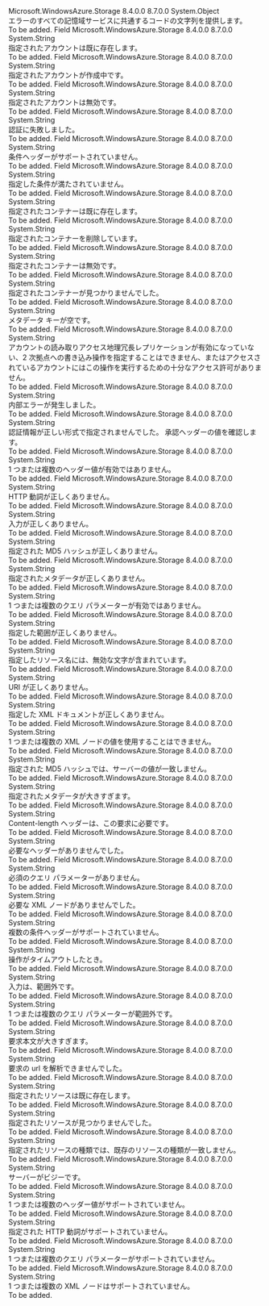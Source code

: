 <Type Name="StorageErrorCodeStrings" FullName="Microsoft.WindowsAzure.Storage.Shared.Protocol.StorageErrorCodeStrings">
  <TypeSignature Language="C#" Value="public static class StorageErrorCodeStrings" />
  <TypeSignature Language="ILAsm" Value=".class public auto ansi abstract sealed beforefieldinit StorageErrorCodeStrings extends System.Object" />
  <TypeSignature Language="DocId" Value="T:Microsoft.WindowsAzure.Storage.Shared.Protocol.StorageErrorCodeStrings" />
  <TypeSignature Language="VB.NET" Value="Public Class StorageErrorCodeStrings" />
  <TypeSignature Language="F#" Value="type StorageErrorCodeStrings = class" />
  <AssemblyInfo>
    <AssemblyName>Microsoft.WindowsAzure.Storage</AssemblyName>
    <AssemblyVersion>8.4.0.0</AssemblyVersion>
    <AssemblyVersion>8.7.0.0</AssemblyVersion>
  </AssemblyInfo>
  <Base>
    <BaseTypeName>System.Object</BaseTypeName>
  </Base>
  <Interfaces />
  <Docs>
    <summary>
            エラーのすべての記憶域サービスに共通するコードの文字列を提供します。
            </summary>
    <remarks>To be added.</remarks>
  </Docs>
  <Members>
    <Member MemberName="AccountAlreadyExists">
      <MemberSignature Language="C#" Value="public static readonly string AccountAlreadyExists;" />
      <MemberSignature Language="ILAsm" Value=".field public static initonly string AccountAlreadyExists" />
      <MemberSignature Language="DocId" Value="F:Microsoft.WindowsAzure.Storage.Shared.Protocol.StorageErrorCodeStrings.AccountAlreadyExists" />
      <MemberSignature Language="VB.NET" Value="Public Shared ReadOnly AccountAlreadyExists As String " />
      <MemberSignature Language="F#" Value=" staticval mutable AccountAlreadyExists : string" Usage="Microsoft.WindowsAzure.Storage.Shared.Protocol.StorageErrorCodeStrings.AccountAlreadyExists" />
      <MemberType>Field</MemberType>
      <AssemblyInfo>
        <AssemblyName>Microsoft.WindowsAzure.Storage</AssemblyName>
        <AssemblyVersion>8.4.0.0</AssemblyVersion>
        <AssemblyVersion>8.7.0.0</AssemblyVersion>
      </AssemblyInfo>
      <ReturnValue>
        <ReturnType>System.String</ReturnType>
      </ReturnValue>
      <Docs>
        <summary>
            指定されたアカウントは既に存在します。
            </summary>
        <remarks>To be added.</remarks>
      </Docs>
    </Member>
    <Member MemberName="AccountBeingCreated">
      <MemberSignature Language="C#" Value="public static readonly string AccountBeingCreated;" />
      <MemberSignature Language="ILAsm" Value=".field public static initonly string AccountBeingCreated" />
      <MemberSignature Language="DocId" Value="F:Microsoft.WindowsAzure.Storage.Shared.Protocol.StorageErrorCodeStrings.AccountBeingCreated" />
      <MemberSignature Language="VB.NET" Value="Public Shared ReadOnly AccountBeingCreated As String " />
      <MemberSignature Language="F#" Value=" staticval mutable AccountBeingCreated : string" Usage="Microsoft.WindowsAzure.Storage.Shared.Protocol.StorageErrorCodeStrings.AccountBeingCreated" />
      <MemberType>Field</MemberType>
      <AssemblyInfo>
        <AssemblyName>Microsoft.WindowsAzure.Storage</AssemblyName>
        <AssemblyVersion>8.4.0.0</AssemblyVersion>
        <AssemblyVersion>8.7.0.0</AssemblyVersion>
      </AssemblyInfo>
      <ReturnValue>
        <ReturnType>System.String</ReturnType>
      </ReturnValue>
      <Docs>
        <summary>
            指定されたアカウントが作成中です。
            </summary>
        <remarks>To be added.</remarks>
      </Docs>
    </Member>
    <Member MemberName="AccountIsDisabled">
      <MemberSignature Language="C#" Value="public static readonly string AccountIsDisabled;" />
      <MemberSignature Language="ILAsm" Value=".field public static initonly string AccountIsDisabled" />
      <MemberSignature Language="DocId" Value="F:Microsoft.WindowsAzure.Storage.Shared.Protocol.StorageErrorCodeStrings.AccountIsDisabled" />
      <MemberSignature Language="VB.NET" Value="Public Shared ReadOnly AccountIsDisabled As String " />
      <MemberSignature Language="F#" Value=" staticval mutable AccountIsDisabled : string" Usage="Microsoft.WindowsAzure.Storage.Shared.Protocol.StorageErrorCodeStrings.AccountIsDisabled" />
      <MemberType>Field</MemberType>
      <AssemblyInfo>
        <AssemblyName>Microsoft.WindowsAzure.Storage</AssemblyName>
        <AssemblyVersion>8.4.0.0</AssemblyVersion>
        <AssemblyVersion>8.7.0.0</AssemblyVersion>
      </AssemblyInfo>
      <ReturnValue>
        <ReturnType>System.String</ReturnType>
      </ReturnValue>
      <Docs>
        <summary>
            指定されたアカウントは無効です。
            </summary>
        <remarks>To be added.</remarks>
      </Docs>
    </Member>
    <Member MemberName="AuthenticationFailed">
      <MemberSignature Language="C#" Value="public static readonly string AuthenticationFailed;" />
      <MemberSignature Language="ILAsm" Value=".field public static initonly string AuthenticationFailed" />
      <MemberSignature Language="DocId" Value="F:Microsoft.WindowsAzure.Storage.Shared.Protocol.StorageErrorCodeStrings.AuthenticationFailed" />
      <MemberSignature Language="VB.NET" Value="Public Shared ReadOnly AuthenticationFailed As String " />
      <MemberSignature Language="F#" Value=" staticval mutable AuthenticationFailed : string" Usage="Microsoft.WindowsAzure.Storage.Shared.Protocol.StorageErrorCodeStrings.AuthenticationFailed" />
      <MemberType>Field</MemberType>
      <AssemblyInfo>
        <AssemblyName>Microsoft.WindowsAzure.Storage</AssemblyName>
        <AssemblyVersion>8.4.0.0</AssemblyVersion>
        <AssemblyVersion>8.7.0.0</AssemblyVersion>
      </AssemblyInfo>
      <ReturnValue>
        <ReturnType>System.String</ReturnType>
      </ReturnValue>
      <Docs>
        <summary>
            認証に失敗しました。
            </summary>
        <remarks>To be added.</remarks>
      </Docs>
    </Member>
    <Member MemberName="ConditionHeadersNotSupported">
      <MemberSignature Language="C#" Value="public static readonly string ConditionHeadersNotSupported;" />
      <MemberSignature Language="ILAsm" Value=".field public static initonly string ConditionHeadersNotSupported" />
      <MemberSignature Language="DocId" Value="F:Microsoft.WindowsAzure.Storage.Shared.Protocol.StorageErrorCodeStrings.ConditionHeadersNotSupported" />
      <MemberSignature Language="VB.NET" Value="Public Shared ReadOnly ConditionHeadersNotSupported As String " />
      <MemberSignature Language="F#" Value=" staticval mutable ConditionHeadersNotSupported : string" Usage="Microsoft.WindowsAzure.Storage.Shared.Protocol.StorageErrorCodeStrings.ConditionHeadersNotSupported" />
      <MemberType>Field</MemberType>
      <AssemblyInfo>
        <AssemblyName>Microsoft.WindowsAzure.Storage</AssemblyName>
        <AssemblyVersion>8.4.0.0</AssemblyVersion>
        <AssemblyVersion>8.7.0.0</AssemblyVersion>
      </AssemblyInfo>
      <ReturnValue>
        <ReturnType>System.String</ReturnType>
      </ReturnValue>
      <Docs>
        <summary>
            条件ヘッダーがサポートされていません。
            </summary>
        <remarks>To be added.</remarks>
      </Docs>
    </Member>
    <Member MemberName="ConditionNotMet">
      <MemberSignature Language="C#" Value="public static readonly string ConditionNotMet;" />
      <MemberSignature Language="ILAsm" Value=".field public static initonly string ConditionNotMet" />
      <MemberSignature Language="DocId" Value="F:Microsoft.WindowsAzure.Storage.Shared.Protocol.StorageErrorCodeStrings.ConditionNotMet" />
      <MemberSignature Language="VB.NET" Value="Public Shared ReadOnly ConditionNotMet As String " />
      <MemberSignature Language="F#" Value=" staticval mutable ConditionNotMet : string" Usage="Microsoft.WindowsAzure.Storage.Shared.Protocol.StorageErrorCodeStrings.ConditionNotMet" />
      <MemberType>Field</MemberType>
      <AssemblyInfo>
        <AssemblyName>Microsoft.WindowsAzure.Storage</AssemblyName>
        <AssemblyVersion>8.4.0.0</AssemblyVersion>
        <AssemblyVersion>8.7.0.0</AssemblyVersion>
      </AssemblyInfo>
      <ReturnValue>
        <ReturnType>System.String</ReturnType>
      </ReturnValue>
      <Docs>
        <summary>
            指定した条件が満たされていません。
            </summary>
        <remarks>To be added.</remarks>
      </Docs>
    </Member>
    <Member MemberName="ContainerAlreadyExists">
      <MemberSignature Language="C#" Value="public static readonly string ContainerAlreadyExists;" />
      <MemberSignature Language="ILAsm" Value=".field public static initonly string ContainerAlreadyExists" />
      <MemberSignature Language="DocId" Value="F:Microsoft.WindowsAzure.Storage.Shared.Protocol.StorageErrorCodeStrings.ContainerAlreadyExists" />
      <MemberSignature Language="VB.NET" Value="Public Shared ReadOnly ContainerAlreadyExists As String " />
      <MemberSignature Language="F#" Value=" staticval mutable ContainerAlreadyExists : string" Usage="Microsoft.WindowsAzure.Storage.Shared.Protocol.StorageErrorCodeStrings.ContainerAlreadyExists" />
      <MemberType>Field</MemberType>
      <AssemblyInfo>
        <AssemblyName>Microsoft.WindowsAzure.Storage</AssemblyName>
        <AssemblyVersion>8.4.0.0</AssemblyVersion>
        <AssemblyVersion>8.7.0.0</AssemblyVersion>
      </AssemblyInfo>
      <ReturnValue>
        <ReturnType>System.String</ReturnType>
      </ReturnValue>
      <Docs>
        <summary>
            指定されたコンテナーは既に存在します。
            </summary>
        <remarks>To be added.</remarks>
      </Docs>
    </Member>
    <Member MemberName="ContainerBeingDeleted">
      <MemberSignature Language="C#" Value="public static readonly string ContainerBeingDeleted;" />
      <MemberSignature Language="ILAsm" Value=".field public static initonly string ContainerBeingDeleted" />
      <MemberSignature Language="DocId" Value="F:Microsoft.WindowsAzure.Storage.Shared.Protocol.StorageErrorCodeStrings.ContainerBeingDeleted" />
      <MemberSignature Language="VB.NET" Value="Public Shared ReadOnly ContainerBeingDeleted As String " />
      <MemberSignature Language="F#" Value=" staticval mutable ContainerBeingDeleted : string" Usage="Microsoft.WindowsAzure.Storage.Shared.Protocol.StorageErrorCodeStrings.ContainerBeingDeleted" />
      <MemberType>Field</MemberType>
      <AssemblyInfo>
        <AssemblyName>Microsoft.WindowsAzure.Storage</AssemblyName>
        <AssemblyVersion>8.4.0.0</AssemblyVersion>
        <AssemblyVersion>8.7.0.0</AssemblyVersion>
      </AssemblyInfo>
      <ReturnValue>
        <ReturnType>System.String</ReturnType>
      </ReturnValue>
      <Docs>
        <summary>
            指定されたコンテナーを削除しています。
            </summary>
        <remarks>To be added.</remarks>
      </Docs>
    </Member>
    <Member MemberName="ContainerDisabled">
      <MemberSignature Language="C#" Value="public static readonly string ContainerDisabled;" />
      <MemberSignature Language="ILAsm" Value=".field public static initonly string ContainerDisabled" />
      <MemberSignature Language="DocId" Value="F:Microsoft.WindowsAzure.Storage.Shared.Protocol.StorageErrorCodeStrings.ContainerDisabled" />
      <MemberSignature Language="VB.NET" Value="Public Shared ReadOnly ContainerDisabled As String " />
      <MemberSignature Language="F#" Value=" staticval mutable ContainerDisabled : string" Usage="Microsoft.WindowsAzure.Storage.Shared.Protocol.StorageErrorCodeStrings.ContainerDisabled" />
      <MemberType>Field</MemberType>
      <AssemblyInfo>
        <AssemblyName>Microsoft.WindowsAzure.Storage</AssemblyName>
        <AssemblyVersion>8.4.0.0</AssemblyVersion>
        <AssemblyVersion>8.7.0.0</AssemblyVersion>
      </AssemblyInfo>
      <ReturnValue>
        <ReturnType>System.String</ReturnType>
      </ReturnValue>
      <Docs>
        <summary>
            指定されたコンテナーは無効です。
            </summary>
        <remarks>To be added.</remarks>
      </Docs>
    </Member>
    <Member MemberName="ContainerNotFound">
      <MemberSignature Language="C#" Value="public static readonly string ContainerNotFound;" />
      <MemberSignature Language="ILAsm" Value=".field public static initonly string ContainerNotFound" />
      <MemberSignature Language="DocId" Value="F:Microsoft.WindowsAzure.Storage.Shared.Protocol.StorageErrorCodeStrings.ContainerNotFound" />
      <MemberSignature Language="VB.NET" Value="Public Shared ReadOnly ContainerNotFound As String " />
      <MemberSignature Language="F#" Value=" staticval mutable ContainerNotFound : string" Usage="Microsoft.WindowsAzure.Storage.Shared.Protocol.StorageErrorCodeStrings.ContainerNotFound" />
      <MemberType>Field</MemberType>
      <AssemblyInfo>
        <AssemblyName>Microsoft.WindowsAzure.Storage</AssemblyName>
        <AssemblyVersion>8.4.0.0</AssemblyVersion>
        <AssemblyVersion>8.7.0.0</AssemblyVersion>
      </AssemblyInfo>
      <ReturnValue>
        <ReturnType>System.String</ReturnType>
      </ReturnValue>
      <Docs>
        <summary>
            指定されたコンテナーが見つかりませんでした。
            </summary>
        <remarks>To be added.</remarks>
      </Docs>
    </Member>
    <Member MemberName="EmptyMetadataKey">
      <MemberSignature Language="C#" Value="public static readonly string EmptyMetadataKey;" />
      <MemberSignature Language="ILAsm" Value=".field public static initonly string EmptyMetadataKey" />
      <MemberSignature Language="DocId" Value="F:Microsoft.WindowsAzure.Storage.Shared.Protocol.StorageErrorCodeStrings.EmptyMetadataKey" />
      <MemberSignature Language="VB.NET" Value="Public Shared ReadOnly EmptyMetadataKey As String " />
      <MemberSignature Language="F#" Value=" staticval mutable EmptyMetadataKey : string" Usage="Microsoft.WindowsAzure.Storage.Shared.Protocol.StorageErrorCodeStrings.EmptyMetadataKey" />
      <MemberType>Field</MemberType>
      <AssemblyInfo>
        <AssemblyName>Microsoft.WindowsAzure.Storage</AssemblyName>
        <AssemblyVersion>8.4.0.0</AssemblyVersion>
        <AssemblyVersion>8.7.0.0</AssemblyVersion>
      </AssemblyInfo>
      <ReturnValue>
        <ReturnType>System.String</ReturnType>
      </ReturnValue>
      <Docs>
        <summary>
            メタデータ キーが空です。
            </summary>
        <remarks>To be added.</remarks>
      </Docs>
    </Member>
    <Member MemberName="InsufficientAccountPermissions">
      <MemberSignature Language="C#" Value="public static readonly string InsufficientAccountPermissions;" />
      <MemberSignature Language="ILAsm" Value=".field public static initonly string InsufficientAccountPermissions" />
      <MemberSignature Language="DocId" Value="F:Microsoft.WindowsAzure.Storage.Shared.Protocol.StorageErrorCodeStrings.InsufficientAccountPermissions" />
      <MemberSignature Language="VB.NET" Value="Public Shared ReadOnly InsufficientAccountPermissions As String " />
      <MemberSignature Language="F#" Value=" staticval mutable InsufficientAccountPermissions : string" Usage="Microsoft.WindowsAzure.Storage.Shared.Protocol.StorageErrorCodeStrings.InsufficientAccountPermissions" />
      <MemberType>Field</MemberType>
      <AssemblyInfo>
        <AssemblyName>Microsoft.WindowsAzure.Storage</AssemblyName>
        <AssemblyVersion>8.4.0.0</AssemblyVersion>
        <AssemblyVersion>8.7.0.0</AssemblyVersion>
      </AssemblyInfo>
      <ReturnValue>
        <ReturnType>System.String</ReturnType>
      </ReturnValue>
      <Docs>
        <summary>
            アカウントの読み取りアクセス地理冗長レプリケーションが有効になっていない、2 次拠点への書き込み操作を指定することはできません、またはアクセスされているアカウントにはこの操作を実行するための十分なアクセス許可がありません。
            </summary>
        <remarks>To be added.</remarks>
      </Docs>
    </Member>
    <Member MemberName="InternalError">
      <MemberSignature Language="C#" Value="public static readonly string InternalError;" />
      <MemberSignature Language="ILAsm" Value=".field public static initonly string InternalError" />
      <MemberSignature Language="DocId" Value="F:Microsoft.WindowsAzure.Storage.Shared.Protocol.StorageErrorCodeStrings.InternalError" />
      <MemberSignature Language="VB.NET" Value="Public Shared ReadOnly InternalError As String " />
      <MemberSignature Language="F#" Value=" staticval mutable InternalError : string" Usage="Microsoft.WindowsAzure.Storage.Shared.Protocol.StorageErrorCodeStrings.InternalError" />
      <MemberType>Field</MemberType>
      <AssemblyInfo>
        <AssemblyName>Microsoft.WindowsAzure.Storage</AssemblyName>
        <AssemblyVersion>8.4.0.0</AssemblyVersion>
        <AssemblyVersion>8.7.0.0</AssemblyVersion>
      </AssemblyInfo>
      <ReturnValue>
        <ReturnType>System.String</ReturnType>
      </ReturnValue>
      <Docs>
        <summary>
            内部エラーが発生しました。
            </summary>
        <remarks>To be added.</remarks>
      </Docs>
    </Member>
    <Member MemberName="InvalidAuthenticationInfo">
      <MemberSignature Language="C#" Value="public static readonly string InvalidAuthenticationInfo;" />
      <MemberSignature Language="ILAsm" Value=".field public static initonly string InvalidAuthenticationInfo" />
      <MemberSignature Language="DocId" Value="F:Microsoft.WindowsAzure.Storage.Shared.Protocol.StorageErrorCodeStrings.InvalidAuthenticationInfo" />
      <MemberSignature Language="VB.NET" Value="Public Shared ReadOnly InvalidAuthenticationInfo As String " />
      <MemberSignature Language="F#" Value=" staticval mutable InvalidAuthenticationInfo : string" Usage="Microsoft.WindowsAzure.Storage.Shared.Protocol.StorageErrorCodeStrings.InvalidAuthenticationInfo" />
      <MemberType>Field</MemberType>
      <AssemblyInfo>
        <AssemblyName>Microsoft.WindowsAzure.Storage</AssemblyName>
        <AssemblyVersion>8.4.0.0</AssemblyVersion>
        <AssemblyVersion>8.7.0.0</AssemblyVersion>
      </AssemblyInfo>
      <ReturnValue>
        <ReturnType>System.String</ReturnType>
      </ReturnValue>
      <Docs>
        <summary>
            認証情報が正しい形式で指定されませんでした。 承認ヘッダーの値を確認します。
            </summary>
        <remarks>To be added.</remarks>
      </Docs>
    </Member>
    <Member MemberName="InvalidHeaderValue">
      <MemberSignature Language="C#" Value="public static readonly string InvalidHeaderValue;" />
      <MemberSignature Language="ILAsm" Value=".field public static initonly string InvalidHeaderValue" />
      <MemberSignature Language="DocId" Value="F:Microsoft.WindowsAzure.Storage.Shared.Protocol.StorageErrorCodeStrings.InvalidHeaderValue" />
      <MemberSignature Language="VB.NET" Value="Public Shared ReadOnly InvalidHeaderValue As String " />
      <MemberSignature Language="F#" Value=" staticval mutable InvalidHeaderValue : string" Usage="Microsoft.WindowsAzure.Storage.Shared.Protocol.StorageErrorCodeStrings.InvalidHeaderValue" />
      <MemberType>Field</MemberType>
      <AssemblyInfo>
        <AssemblyName>Microsoft.WindowsAzure.Storage</AssemblyName>
        <AssemblyVersion>8.4.0.0</AssemblyVersion>
        <AssemblyVersion>8.7.0.0</AssemblyVersion>
      </AssemblyInfo>
      <ReturnValue>
        <ReturnType>System.String</ReturnType>
      </ReturnValue>
      <Docs>
        <summary>
            1 つまたは複数のヘッダー値が有効ではありません。
            </summary>
        <remarks>To be added.</remarks>
      </Docs>
    </Member>
    <Member MemberName="InvalidHttpVerb">
      <MemberSignature Language="C#" Value="public static readonly string InvalidHttpVerb;" />
      <MemberSignature Language="ILAsm" Value=".field public static initonly string InvalidHttpVerb" />
      <MemberSignature Language="DocId" Value="F:Microsoft.WindowsAzure.Storage.Shared.Protocol.StorageErrorCodeStrings.InvalidHttpVerb" />
      <MemberSignature Language="VB.NET" Value="Public Shared ReadOnly InvalidHttpVerb As String " />
      <MemberSignature Language="F#" Value=" staticval mutable InvalidHttpVerb : string" Usage="Microsoft.WindowsAzure.Storage.Shared.Protocol.StorageErrorCodeStrings.InvalidHttpVerb" />
      <MemberType>Field</MemberType>
      <AssemblyInfo>
        <AssemblyName>Microsoft.WindowsAzure.Storage</AssemblyName>
        <AssemblyVersion>8.4.0.0</AssemblyVersion>
        <AssemblyVersion>8.7.0.0</AssemblyVersion>
      </AssemblyInfo>
      <ReturnValue>
        <ReturnType>System.String</ReturnType>
      </ReturnValue>
      <Docs>
        <summary>
            HTTP 動詞が正しくありません。
            </summary>
        <remarks>To be added.</remarks>
      </Docs>
    </Member>
    <Member MemberName="InvalidInput">
      <MemberSignature Language="C#" Value="public static readonly string InvalidInput;" />
      <MemberSignature Language="ILAsm" Value=".field public static initonly string InvalidInput" />
      <MemberSignature Language="DocId" Value="F:Microsoft.WindowsAzure.Storage.Shared.Protocol.StorageErrorCodeStrings.InvalidInput" />
      <MemberSignature Language="VB.NET" Value="Public Shared ReadOnly InvalidInput As String " />
      <MemberSignature Language="F#" Value=" staticval mutable InvalidInput : string" Usage="Microsoft.WindowsAzure.Storage.Shared.Protocol.StorageErrorCodeStrings.InvalidInput" />
      <MemberType>Field</MemberType>
      <AssemblyInfo>
        <AssemblyName>Microsoft.WindowsAzure.Storage</AssemblyName>
        <AssemblyVersion>8.4.0.0</AssemblyVersion>
        <AssemblyVersion>8.7.0.0</AssemblyVersion>
      </AssemblyInfo>
      <ReturnValue>
        <ReturnType>System.String</ReturnType>
      </ReturnValue>
      <Docs>
        <summary>
            入力が正しくありません。
            </summary>
        <remarks>To be added.</remarks>
      </Docs>
    </Member>
    <Member MemberName="InvalidMd5">
      <MemberSignature Language="C#" Value="public static readonly string InvalidMd5;" />
      <MemberSignature Language="ILAsm" Value=".field public static initonly string InvalidMd5" />
      <MemberSignature Language="DocId" Value="F:Microsoft.WindowsAzure.Storage.Shared.Protocol.StorageErrorCodeStrings.InvalidMd5" />
      <MemberSignature Language="VB.NET" Value="Public Shared ReadOnly InvalidMd5 As String " />
      <MemberSignature Language="F#" Value=" staticval mutable InvalidMd5 : string" Usage="Microsoft.WindowsAzure.Storage.Shared.Protocol.StorageErrorCodeStrings.InvalidMd5" />
      <MemberType>Field</MemberType>
      <AssemblyInfo>
        <AssemblyName>Microsoft.WindowsAzure.Storage</AssemblyName>
        <AssemblyVersion>8.4.0.0</AssemblyVersion>
        <AssemblyVersion>8.7.0.0</AssemblyVersion>
      </AssemblyInfo>
      <ReturnValue>
        <ReturnType>System.String</ReturnType>
      </ReturnValue>
      <Docs>
        <summary>
            指定された MD5 ハッシュが正しくありません。
            </summary>
        <remarks>To be added.</remarks>
      </Docs>
    </Member>
    <Member MemberName="InvalidMetadata">
      <MemberSignature Language="C#" Value="public static readonly string InvalidMetadata;" />
      <MemberSignature Language="ILAsm" Value=".field public static initonly string InvalidMetadata" />
      <MemberSignature Language="DocId" Value="F:Microsoft.WindowsAzure.Storage.Shared.Protocol.StorageErrorCodeStrings.InvalidMetadata" />
      <MemberSignature Language="VB.NET" Value="Public Shared ReadOnly InvalidMetadata As String " />
      <MemberSignature Language="F#" Value=" staticval mutable InvalidMetadata : string" Usage="Microsoft.WindowsAzure.Storage.Shared.Protocol.StorageErrorCodeStrings.InvalidMetadata" />
      <MemberType>Field</MemberType>
      <AssemblyInfo>
        <AssemblyName>Microsoft.WindowsAzure.Storage</AssemblyName>
        <AssemblyVersion>8.4.0.0</AssemblyVersion>
        <AssemblyVersion>8.7.0.0</AssemblyVersion>
      </AssemblyInfo>
      <ReturnValue>
        <ReturnType>System.String</ReturnType>
      </ReturnValue>
      <Docs>
        <summary>
            指定されたメタデータが正しくありません。
            </summary>
        <remarks>To be added.</remarks>
      </Docs>
    </Member>
    <Member MemberName="InvalidQueryParameterValue">
      <MemberSignature Language="C#" Value="public static readonly string InvalidQueryParameterValue;" />
      <MemberSignature Language="ILAsm" Value=".field public static initonly string InvalidQueryParameterValue" />
      <MemberSignature Language="DocId" Value="F:Microsoft.WindowsAzure.Storage.Shared.Protocol.StorageErrorCodeStrings.InvalidQueryParameterValue" />
      <MemberSignature Language="VB.NET" Value="Public Shared ReadOnly InvalidQueryParameterValue As String " />
      <MemberSignature Language="F#" Value=" staticval mutable InvalidQueryParameterValue : string" Usage="Microsoft.WindowsAzure.Storage.Shared.Protocol.StorageErrorCodeStrings.InvalidQueryParameterValue" />
      <MemberType>Field</MemberType>
      <AssemblyInfo>
        <AssemblyName>Microsoft.WindowsAzure.Storage</AssemblyName>
        <AssemblyVersion>8.4.0.0</AssemblyVersion>
        <AssemblyVersion>8.7.0.0</AssemblyVersion>
      </AssemblyInfo>
      <ReturnValue>
        <ReturnType>System.String</ReturnType>
      </ReturnValue>
      <Docs>
        <summary>
            1 つまたは複数のクエリ パラメーターが有効ではありません。
            </summary>
        <remarks>To be added.</remarks>
      </Docs>
    </Member>
    <Member MemberName="InvalidRange">
      <MemberSignature Language="C#" Value="public static readonly string InvalidRange;" />
      <MemberSignature Language="ILAsm" Value=".field public static initonly string InvalidRange" />
      <MemberSignature Language="DocId" Value="F:Microsoft.WindowsAzure.Storage.Shared.Protocol.StorageErrorCodeStrings.InvalidRange" />
      <MemberSignature Language="VB.NET" Value="Public Shared ReadOnly InvalidRange As String " />
      <MemberSignature Language="F#" Value=" staticval mutable InvalidRange : string" Usage="Microsoft.WindowsAzure.Storage.Shared.Protocol.StorageErrorCodeStrings.InvalidRange" />
      <MemberType>Field</MemberType>
      <AssemblyInfo>
        <AssemblyName>Microsoft.WindowsAzure.Storage</AssemblyName>
        <AssemblyVersion>8.4.0.0</AssemblyVersion>
        <AssemblyVersion>8.7.0.0</AssemblyVersion>
      </AssemblyInfo>
      <ReturnValue>
        <ReturnType>System.String</ReturnType>
      </ReturnValue>
      <Docs>
        <summary>
            指定した範囲が正しくありません。
            </summary>
        <remarks>To be added.</remarks>
      </Docs>
    </Member>
    <Member MemberName="InvalidResourceName">
      <MemberSignature Language="C#" Value="public static readonly string InvalidResourceName;" />
      <MemberSignature Language="ILAsm" Value=".field public static initonly string InvalidResourceName" />
      <MemberSignature Language="DocId" Value="F:Microsoft.WindowsAzure.Storage.Shared.Protocol.StorageErrorCodeStrings.InvalidResourceName" />
      <MemberSignature Language="VB.NET" Value="Public Shared ReadOnly InvalidResourceName As String " />
      <MemberSignature Language="F#" Value=" staticval mutable InvalidResourceName : string" Usage="Microsoft.WindowsAzure.Storage.Shared.Protocol.StorageErrorCodeStrings.InvalidResourceName" />
      <MemberType>Field</MemberType>
      <AssemblyInfo>
        <AssemblyName>Microsoft.WindowsAzure.Storage</AssemblyName>
        <AssemblyVersion>8.4.0.0</AssemblyVersion>
        <AssemblyVersion>8.7.0.0</AssemblyVersion>
      </AssemblyInfo>
      <ReturnValue>
        <ReturnType>System.String</ReturnType>
      </ReturnValue>
      <Docs>
        <summary>
            指定したリソース名には、無効な文字が含まれています。
            </summary>
        <remarks>To be added.</remarks>
      </Docs>
    </Member>
    <Member MemberName="InvalidUri">
      <MemberSignature Language="C#" Value="public static readonly string InvalidUri;" />
      <MemberSignature Language="ILAsm" Value=".field public static initonly string InvalidUri" />
      <MemberSignature Language="DocId" Value="F:Microsoft.WindowsAzure.Storage.Shared.Protocol.StorageErrorCodeStrings.InvalidUri" />
      <MemberSignature Language="VB.NET" Value="Public Shared ReadOnly InvalidUri As String " />
      <MemberSignature Language="F#" Value=" staticval mutable InvalidUri : string" Usage="Microsoft.WindowsAzure.Storage.Shared.Protocol.StorageErrorCodeStrings.InvalidUri" />
      <MemberType>Field</MemberType>
      <AssemblyInfo>
        <AssemblyName>Microsoft.WindowsAzure.Storage</AssemblyName>
        <AssemblyVersion>8.4.0.0</AssemblyVersion>
        <AssemblyVersion>8.7.0.0</AssemblyVersion>
      </AssemblyInfo>
      <ReturnValue>
        <ReturnType>System.String</ReturnType>
      </ReturnValue>
      <Docs>
        <summary>
            URI が正しくありません。
            </summary>
        <remarks>To be added.</remarks>
      </Docs>
    </Member>
    <Member MemberName="InvalidXmlDocument">
      <MemberSignature Language="C#" Value="public static readonly string InvalidXmlDocument;" />
      <MemberSignature Language="ILAsm" Value=".field public static initonly string InvalidXmlDocument" />
      <MemberSignature Language="DocId" Value="F:Microsoft.WindowsAzure.Storage.Shared.Protocol.StorageErrorCodeStrings.InvalidXmlDocument" />
      <MemberSignature Language="VB.NET" Value="Public Shared ReadOnly InvalidXmlDocument As String " />
      <MemberSignature Language="F#" Value=" staticval mutable InvalidXmlDocument : string" Usage="Microsoft.WindowsAzure.Storage.Shared.Protocol.StorageErrorCodeStrings.InvalidXmlDocument" />
      <MemberType>Field</MemberType>
      <AssemblyInfo>
        <AssemblyName>Microsoft.WindowsAzure.Storage</AssemblyName>
        <AssemblyVersion>8.4.0.0</AssemblyVersion>
        <AssemblyVersion>8.7.0.0</AssemblyVersion>
      </AssemblyInfo>
      <ReturnValue>
        <ReturnType>System.String</ReturnType>
      </ReturnValue>
      <Docs>
        <summary>
            指定した XML ドキュメントが正しくありません。
            </summary>
        <remarks>To be added.</remarks>
      </Docs>
    </Member>
    <Member MemberName="InvalidXmlNodeValue">
      <MemberSignature Language="C#" Value="public static readonly string InvalidXmlNodeValue;" />
      <MemberSignature Language="ILAsm" Value=".field public static initonly string InvalidXmlNodeValue" />
      <MemberSignature Language="DocId" Value="F:Microsoft.WindowsAzure.Storage.Shared.Protocol.StorageErrorCodeStrings.InvalidXmlNodeValue" />
      <MemberSignature Language="VB.NET" Value="Public Shared ReadOnly InvalidXmlNodeValue As String " />
      <MemberSignature Language="F#" Value=" staticval mutable InvalidXmlNodeValue : string" Usage="Microsoft.WindowsAzure.Storage.Shared.Protocol.StorageErrorCodeStrings.InvalidXmlNodeValue" />
      <MemberType>Field</MemberType>
      <AssemblyInfo>
        <AssemblyName>Microsoft.WindowsAzure.Storage</AssemblyName>
        <AssemblyVersion>8.4.0.0</AssemblyVersion>
        <AssemblyVersion>8.7.0.0</AssemblyVersion>
      </AssemblyInfo>
      <ReturnValue>
        <ReturnType>System.String</ReturnType>
      </ReturnValue>
      <Docs>
        <summary>
            1 つまたは複数の XML ノードの値を使用することはできません。
            </summary>
        <remarks>To be added.</remarks>
      </Docs>
    </Member>
    <Member MemberName="Md5Mismatch">
      <MemberSignature Language="C#" Value="public static readonly string Md5Mismatch;" />
      <MemberSignature Language="ILAsm" Value=".field public static initonly string Md5Mismatch" />
      <MemberSignature Language="DocId" Value="F:Microsoft.WindowsAzure.Storage.Shared.Protocol.StorageErrorCodeStrings.Md5Mismatch" />
      <MemberSignature Language="VB.NET" Value="Public Shared ReadOnly Md5Mismatch As String " />
      <MemberSignature Language="F#" Value=" staticval mutable Md5Mismatch : string" Usage="Microsoft.WindowsAzure.Storage.Shared.Protocol.StorageErrorCodeStrings.Md5Mismatch" />
      <MemberType>Field</MemberType>
      <AssemblyInfo>
        <AssemblyName>Microsoft.WindowsAzure.Storage</AssemblyName>
        <AssemblyVersion>8.4.0.0</AssemblyVersion>
        <AssemblyVersion>8.7.0.0</AssemblyVersion>
      </AssemblyInfo>
      <ReturnValue>
        <ReturnType>System.String</ReturnType>
      </ReturnValue>
      <Docs>
        <summary>
            指定された MD5 ハッシュでは、サーバーの値が一致しません。
            </summary>
        <remarks>To be added.</remarks>
      </Docs>
    </Member>
    <Member MemberName="MetadataTooLarge">
      <MemberSignature Language="C#" Value="public static readonly string MetadataTooLarge;" />
      <MemberSignature Language="ILAsm" Value=".field public static initonly string MetadataTooLarge" />
      <MemberSignature Language="DocId" Value="F:Microsoft.WindowsAzure.Storage.Shared.Protocol.StorageErrorCodeStrings.MetadataTooLarge" />
      <MemberSignature Language="VB.NET" Value="Public Shared ReadOnly MetadataTooLarge As String " />
      <MemberSignature Language="F#" Value=" staticval mutable MetadataTooLarge : string" Usage="Microsoft.WindowsAzure.Storage.Shared.Protocol.StorageErrorCodeStrings.MetadataTooLarge" />
      <MemberType>Field</MemberType>
      <AssemblyInfo>
        <AssemblyName>Microsoft.WindowsAzure.Storage</AssemblyName>
        <AssemblyVersion>8.4.0.0</AssemblyVersion>
        <AssemblyVersion>8.7.0.0</AssemblyVersion>
      </AssemblyInfo>
      <ReturnValue>
        <ReturnType>System.String</ReturnType>
      </ReturnValue>
      <Docs>
        <summary>
            指定されたメタデータが大きすぎます。
            </summary>
        <remarks>To be added.</remarks>
      </Docs>
    </Member>
    <Member MemberName="MissingContentLengthHeader">
      <MemberSignature Language="C#" Value="public static readonly string MissingContentLengthHeader;" />
      <MemberSignature Language="ILAsm" Value=".field public static initonly string MissingContentLengthHeader" />
      <MemberSignature Language="DocId" Value="F:Microsoft.WindowsAzure.Storage.Shared.Protocol.StorageErrorCodeStrings.MissingContentLengthHeader" />
      <MemberSignature Language="VB.NET" Value="Public Shared ReadOnly MissingContentLengthHeader As String " />
      <MemberSignature Language="F#" Value=" staticval mutable MissingContentLengthHeader : string" Usage="Microsoft.WindowsAzure.Storage.Shared.Protocol.StorageErrorCodeStrings.MissingContentLengthHeader" />
      <MemberType>Field</MemberType>
      <AssemblyInfo>
        <AssemblyName>Microsoft.WindowsAzure.Storage</AssemblyName>
        <AssemblyVersion>8.4.0.0</AssemblyVersion>
        <AssemblyVersion>8.7.0.0</AssemblyVersion>
      </AssemblyInfo>
      <ReturnValue>
        <ReturnType>System.String</ReturnType>
      </ReturnValue>
      <Docs>
        <summary>
            Content-length ヘッダーは、この要求に必要です。
            </summary>
        <remarks>To be added.</remarks>
      </Docs>
    </Member>
    <Member MemberName="MissingRequiredHeader">
      <MemberSignature Language="C#" Value="public static readonly string MissingRequiredHeader;" />
      <MemberSignature Language="ILAsm" Value=".field public static initonly string MissingRequiredHeader" />
      <MemberSignature Language="DocId" Value="F:Microsoft.WindowsAzure.Storage.Shared.Protocol.StorageErrorCodeStrings.MissingRequiredHeader" />
      <MemberSignature Language="VB.NET" Value="Public Shared ReadOnly MissingRequiredHeader As String " />
      <MemberSignature Language="F#" Value=" staticval mutable MissingRequiredHeader : string" Usage="Microsoft.WindowsAzure.Storage.Shared.Protocol.StorageErrorCodeStrings.MissingRequiredHeader" />
      <MemberType>Field</MemberType>
      <AssemblyInfo>
        <AssemblyName>Microsoft.WindowsAzure.Storage</AssemblyName>
        <AssemblyVersion>8.4.0.0</AssemblyVersion>
        <AssemblyVersion>8.7.0.0</AssemblyVersion>
      </AssemblyInfo>
      <ReturnValue>
        <ReturnType>System.String</ReturnType>
      </ReturnValue>
      <Docs>
        <summary>
            必要なヘッダーがありませんでした。
            </summary>
        <remarks>To be added.</remarks>
      </Docs>
    </Member>
    <Member MemberName="MissingRequiredQueryParameter">
      <MemberSignature Language="C#" Value="public static readonly string MissingRequiredQueryParameter;" />
      <MemberSignature Language="ILAsm" Value=".field public static initonly string MissingRequiredQueryParameter" />
      <MemberSignature Language="DocId" Value="F:Microsoft.WindowsAzure.Storage.Shared.Protocol.StorageErrorCodeStrings.MissingRequiredQueryParameter" />
      <MemberSignature Language="VB.NET" Value="Public Shared ReadOnly MissingRequiredQueryParameter As String " />
      <MemberSignature Language="F#" Value=" staticval mutable MissingRequiredQueryParameter : string" Usage="Microsoft.WindowsAzure.Storage.Shared.Protocol.StorageErrorCodeStrings.MissingRequiredQueryParameter" />
      <MemberType>Field</MemberType>
      <AssemblyInfo>
        <AssemblyName>Microsoft.WindowsAzure.Storage</AssemblyName>
        <AssemblyVersion>8.4.0.0</AssemblyVersion>
        <AssemblyVersion>8.7.0.0</AssemblyVersion>
      </AssemblyInfo>
      <ReturnValue>
        <ReturnType>System.String</ReturnType>
      </ReturnValue>
      <Docs>
        <summary>
            必須のクエリ パラメーターがありません。
            </summary>
        <remarks>To be added.</remarks>
      </Docs>
    </Member>
    <Member MemberName="MissingRequiredXmlNode">
      <MemberSignature Language="C#" Value="public static readonly string MissingRequiredXmlNode;" />
      <MemberSignature Language="ILAsm" Value=".field public static initonly string MissingRequiredXmlNode" />
      <MemberSignature Language="DocId" Value="F:Microsoft.WindowsAzure.Storage.Shared.Protocol.StorageErrorCodeStrings.MissingRequiredXmlNode" />
      <MemberSignature Language="VB.NET" Value="Public Shared ReadOnly MissingRequiredXmlNode As String " />
      <MemberSignature Language="F#" Value=" staticval mutable MissingRequiredXmlNode : string" Usage="Microsoft.WindowsAzure.Storage.Shared.Protocol.StorageErrorCodeStrings.MissingRequiredXmlNode" />
      <MemberType>Field</MemberType>
      <AssemblyInfo>
        <AssemblyName>Microsoft.WindowsAzure.Storage</AssemblyName>
        <AssemblyVersion>8.4.0.0</AssemblyVersion>
        <AssemblyVersion>8.7.0.0</AssemblyVersion>
      </AssemblyInfo>
      <ReturnValue>
        <ReturnType>System.String</ReturnType>
      </ReturnValue>
      <Docs>
        <summary>
            必要な XML ノードがありませんでした。
            </summary>
        <remarks>To be added.</remarks>
      </Docs>
    </Member>
    <Member MemberName="MultipleConditionHeadersNotSupported">
      <MemberSignature Language="C#" Value="public static readonly string MultipleConditionHeadersNotSupported;" />
      <MemberSignature Language="ILAsm" Value=".field public static initonly string MultipleConditionHeadersNotSupported" />
      <MemberSignature Language="DocId" Value="F:Microsoft.WindowsAzure.Storage.Shared.Protocol.StorageErrorCodeStrings.MultipleConditionHeadersNotSupported" />
      <MemberSignature Language="VB.NET" Value="Public Shared ReadOnly MultipleConditionHeadersNotSupported As String " />
      <MemberSignature Language="F#" Value=" staticval mutable MultipleConditionHeadersNotSupported : string" Usage="Microsoft.WindowsAzure.Storage.Shared.Protocol.StorageErrorCodeStrings.MultipleConditionHeadersNotSupported" />
      <MemberType>Field</MemberType>
      <AssemblyInfo>
        <AssemblyName>Microsoft.WindowsAzure.Storage</AssemblyName>
        <AssemblyVersion>8.4.0.0</AssemblyVersion>
        <AssemblyVersion>8.7.0.0</AssemblyVersion>
      </AssemblyInfo>
      <ReturnValue>
        <ReturnType>System.String</ReturnType>
      </ReturnValue>
      <Docs>
        <summary>
            複数の条件ヘッダーがサポートされていません。
            </summary>
        <remarks>To be added.</remarks>
      </Docs>
    </Member>
    <Member MemberName="OperationTimedOut">
      <MemberSignature Language="C#" Value="public static readonly string OperationTimedOut;" />
      <MemberSignature Language="ILAsm" Value=".field public static initonly string OperationTimedOut" />
      <MemberSignature Language="DocId" Value="F:Microsoft.WindowsAzure.Storage.Shared.Protocol.StorageErrorCodeStrings.OperationTimedOut" />
      <MemberSignature Language="VB.NET" Value="Public Shared ReadOnly OperationTimedOut As String " />
      <MemberSignature Language="F#" Value=" staticval mutable OperationTimedOut : string" Usage="Microsoft.WindowsAzure.Storage.Shared.Protocol.StorageErrorCodeStrings.OperationTimedOut" />
      <MemberType>Field</MemberType>
      <AssemblyInfo>
        <AssemblyName>Microsoft.WindowsAzure.Storage</AssemblyName>
        <AssemblyVersion>8.4.0.0</AssemblyVersion>
        <AssemblyVersion>8.7.0.0</AssemblyVersion>
      </AssemblyInfo>
      <ReturnValue>
        <ReturnType>System.String</ReturnType>
      </ReturnValue>
      <Docs>
        <summary>
            操作がタイムアウトしたとき。
            </summary>
        <remarks>To be added.</remarks>
      </Docs>
    </Member>
    <Member MemberName="OutOfRangeInput">
      <MemberSignature Language="C#" Value="public static readonly string OutOfRangeInput;" />
      <MemberSignature Language="ILAsm" Value=".field public static initonly string OutOfRangeInput" />
      <MemberSignature Language="DocId" Value="F:Microsoft.WindowsAzure.Storage.Shared.Protocol.StorageErrorCodeStrings.OutOfRangeInput" />
      <MemberSignature Language="VB.NET" Value="Public Shared ReadOnly OutOfRangeInput As String " />
      <MemberSignature Language="F#" Value=" staticval mutable OutOfRangeInput : string" Usage="Microsoft.WindowsAzure.Storage.Shared.Protocol.StorageErrorCodeStrings.OutOfRangeInput" />
      <MemberType>Field</MemberType>
      <AssemblyInfo>
        <AssemblyName>Microsoft.WindowsAzure.Storage</AssemblyName>
        <AssemblyVersion>8.4.0.0</AssemblyVersion>
        <AssemblyVersion>8.7.0.0</AssemblyVersion>
      </AssemblyInfo>
      <ReturnValue>
        <ReturnType>System.String</ReturnType>
      </ReturnValue>
      <Docs>
        <summary>
            入力は、範囲外です。
            </summary>
        <remarks>To be added.</remarks>
      </Docs>
    </Member>
    <Member MemberName="OutOfRangeQueryParameterValue">
      <MemberSignature Language="C#" Value="public static readonly string OutOfRangeQueryParameterValue;" />
      <MemberSignature Language="ILAsm" Value=".field public static initonly string OutOfRangeQueryParameterValue" />
      <MemberSignature Language="DocId" Value="F:Microsoft.WindowsAzure.Storage.Shared.Protocol.StorageErrorCodeStrings.OutOfRangeQueryParameterValue" />
      <MemberSignature Language="VB.NET" Value="Public Shared ReadOnly OutOfRangeQueryParameterValue As String " />
      <MemberSignature Language="F#" Value=" staticval mutable OutOfRangeQueryParameterValue : string" Usage="Microsoft.WindowsAzure.Storage.Shared.Protocol.StorageErrorCodeStrings.OutOfRangeQueryParameterValue" />
      <MemberType>Field</MemberType>
      <AssemblyInfo>
        <AssemblyName>Microsoft.WindowsAzure.Storage</AssemblyName>
        <AssemblyVersion>8.4.0.0</AssemblyVersion>
        <AssemblyVersion>8.7.0.0</AssemblyVersion>
      </AssemblyInfo>
      <ReturnValue>
        <ReturnType>System.String</ReturnType>
      </ReturnValue>
      <Docs>
        <summary>
            1 つまたは複数のクエリ パラメーターが範囲外です。
            </summary>
        <remarks>To be added.</remarks>
      </Docs>
    </Member>
    <Member MemberName="RequestBodyTooLarge">
      <MemberSignature Language="C#" Value="public static readonly string RequestBodyTooLarge;" />
      <MemberSignature Language="ILAsm" Value=".field public static initonly string RequestBodyTooLarge" />
      <MemberSignature Language="DocId" Value="F:Microsoft.WindowsAzure.Storage.Shared.Protocol.StorageErrorCodeStrings.RequestBodyTooLarge" />
      <MemberSignature Language="VB.NET" Value="Public Shared ReadOnly RequestBodyTooLarge As String " />
      <MemberSignature Language="F#" Value=" staticval mutable RequestBodyTooLarge : string" Usage="Microsoft.WindowsAzure.Storage.Shared.Protocol.StorageErrorCodeStrings.RequestBodyTooLarge" />
      <MemberType>Field</MemberType>
      <AssemblyInfo>
        <AssemblyName>Microsoft.WindowsAzure.Storage</AssemblyName>
        <AssemblyVersion>8.4.0.0</AssemblyVersion>
        <AssemblyVersion>8.7.0.0</AssemblyVersion>
      </AssemblyInfo>
      <ReturnValue>
        <ReturnType>System.String</ReturnType>
      </ReturnValue>
      <Docs>
        <summary>
            要求本文が大きすぎます。
            </summary>
        <remarks>To be added.</remarks>
      </Docs>
    </Member>
    <Member MemberName="RequestUrlFailedToParse">
      <MemberSignature Language="C#" Value="public static readonly string RequestUrlFailedToParse;" />
      <MemberSignature Language="ILAsm" Value=".field public static initonly string RequestUrlFailedToParse" />
      <MemberSignature Language="DocId" Value="F:Microsoft.WindowsAzure.Storage.Shared.Protocol.StorageErrorCodeStrings.RequestUrlFailedToParse" />
      <MemberSignature Language="VB.NET" Value="Public Shared ReadOnly RequestUrlFailedToParse As String " />
      <MemberSignature Language="F#" Value=" staticval mutable RequestUrlFailedToParse : string" Usage="Microsoft.WindowsAzure.Storage.Shared.Protocol.StorageErrorCodeStrings.RequestUrlFailedToParse" />
      <MemberType>Field</MemberType>
      <AssemblyInfo>
        <AssemblyName>Microsoft.WindowsAzure.Storage</AssemblyName>
        <AssemblyVersion>8.4.0.0</AssemblyVersion>
        <AssemblyVersion>8.7.0.0</AssemblyVersion>
      </AssemblyInfo>
      <ReturnValue>
        <ReturnType>System.String</ReturnType>
      </ReturnValue>
      <Docs>
        <summary>
            要求の url を解析できませんでした。
            </summary>
        <remarks>To be added.</remarks>
      </Docs>
    </Member>
    <Member MemberName="ResourceAlreadyExists">
      <MemberSignature Language="C#" Value="public static readonly string ResourceAlreadyExists;" />
      <MemberSignature Language="ILAsm" Value=".field public static initonly string ResourceAlreadyExists" />
      <MemberSignature Language="DocId" Value="F:Microsoft.WindowsAzure.Storage.Shared.Protocol.StorageErrorCodeStrings.ResourceAlreadyExists" />
      <MemberSignature Language="VB.NET" Value="Public Shared ReadOnly ResourceAlreadyExists As String " />
      <MemberSignature Language="F#" Value=" staticval mutable ResourceAlreadyExists : string" Usage="Microsoft.WindowsAzure.Storage.Shared.Protocol.StorageErrorCodeStrings.ResourceAlreadyExists" />
      <MemberType>Field</MemberType>
      <AssemblyInfo>
        <AssemblyName>Microsoft.WindowsAzure.Storage</AssemblyName>
        <AssemblyVersion>8.4.0.0</AssemblyVersion>
        <AssemblyVersion>8.7.0.0</AssemblyVersion>
      </AssemblyInfo>
      <ReturnValue>
        <ReturnType>System.String</ReturnType>
      </ReturnValue>
      <Docs>
        <summary>
            指定されたリソースは既に存在します。
            </summary>
        <remarks>To be added.</remarks>
      </Docs>
    </Member>
    <Member MemberName="ResourceNotFound">
      <MemberSignature Language="C#" Value="public static readonly string ResourceNotFound;" />
      <MemberSignature Language="ILAsm" Value=".field public static initonly string ResourceNotFound" />
      <MemberSignature Language="DocId" Value="F:Microsoft.WindowsAzure.Storage.Shared.Protocol.StorageErrorCodeStrings.ResourceNotFound" />
      <MemberSignature Language="VB.NET" Value="Public Shared ReadOnly ResourceNotFound As String " />
      <MemberSignature Language="F#" Value=" staticval mutable ResourceNotFound : string" Usage="Microsoft.WindowsAzure.Storage.Shared.Protocol.StorageErrorCodeStrings.ResourceNotFound" />
      <MemberType>Field</MemberType>
      <AssemblyInfo>
        <AssemblyName>Microsoft.WindowsAzure.Storage</AssemblyName>
        <AssemblyVersion>8.4.0.0</AssemblyVersion>
        <AssemblyVersion>8.7.0.0</AssemblyVersion>
      </AssemblyInfo>
      <ReturnValue>
        <ReturnType>System.String</ReturnType>
      </ReturnValue>
      <Docs>
        <summary>
            指定されたリソースが見つかりませんでした。
            </summary>
        <remarks>To be added.</remarks>
      </Docs>
    </Member>
    <Member MemberName="ResourceTypeMismatch">
      <MemberSignature Language="C#" Value="public static readonly string ResourceTypeMismatch;" />
      <MemberSignature Language="ILAsm" Value=".field public static initonly string ResourceTypeMismatch" />
      <MemberSignature Language="DocId" Value="F:Microsoft.WindowsAzure.Storage.Shared.Protocol.StorageErrorCodeStrings.ResourceTypeMismatch" />
      <MemberSignature Language="VB.NET" Value="Public Shared ReadOnly ResourceTypeMismatch As String " />
      <MemberSignature Language="F#" Value=" staticval mutable ResourceTypeMismatch : string" Usage="Microsoft.WindowsAzure.Storage.Shared.Protocol.StorageErrorCodeStrings.ResourceTypeMismatch" />
      <MemberType>Field</MemberType>
      <AssemblyInfo>
        <AssemblyName>Microsoft.WindowsAzure.Storage</AssemblyName>
        <AssemblyVersion>8.4.0.0</AssemblyVersion>
        <AssemblyVersion>8.7.0.0</AssemblyVersion>
      </AssemblyInfo>
      <ReturnValue>
        <ReturnType>System.String</ReturnType>
      </ReturnValue>
      <Docs>
        <summary>
            指定されたリソースの種類では、既存のリソースの種類が一致しません。
            </summary>
        <remarks>To be added.</remarks>
      </Docs>
    </Member>
    <Member MemberName="ServerBusy">
      <MemberSignature Language="C#" Value="public static readonly string ServerBusy;" />
      <MemberSignature Language="ILAsm" Value=".field public static initonly string ServerBusy" />
      <MemberSignature Language="DocId" Value="F:Microsoft.WindowsAzure.Storage.Shared.Protocol.StorageErrorCodeStrings.ServerBusy" />
      <MemberSignature Language="VB.NET" Value="Public Shared ReadOnly ServerBusy As String " />
      <MemberSignature Language="F#" Value=" staticval mutable ServerBusy : string" Usage="Microsoft.WindowsAzure.Storage.Shared.Protocol.StorageErrorCodeStrings.ServerBusy" />
      <MemberType>Field</MemberType>
      <AssemblyInfo>
        <AssemblyName>Microsoft.WindowsAzure.Storage</AssemblyName>
        <AssemblyVersion>8.4.0.0</AssemblyVersion>
        <AssemblyVersion>8.7.0.0</AssemblyVersion>
      </AssemblyInfo>
      <ReturnValue>
        <ReturnType>System.String</ReturnType>
      </ReturnValue>
      <Docs>
        <summary>
            サーバーがビジーです。
            </summary>
        <remarks>To be added.</remarks>
      </Docs>
    </Member>
    <Member MemberName="UnsupportedHeader">
      <MemberSignature Language="C#" Value="public static readonly string UnsupportedHeader;" />
      <MemberSignature Language="ILAsm" Value=".field public static initonly string UnsupportedHeader" />
      <MemberSignature Language="DocId" Value="F:Microsoft.WindowsAzure.Storage.Shared.Protocol.StorageErrorCodeStrings.UnsupportedHeader" />
      <MemberSignature Language="VB.NET" Value="Public Shared ReadOnly UnsupportedHeader As String " />
      <MemberSignature Language="F#" Value=" staticval mutable UnsupportedHeader : string" Usage="Microsoft.WindowsAzure.Storage.Shared.Protocol.StorageErrorCodeStrings.UnsupportedHeader" />
      <MemberType>Field</MemberType>
      <AssemblyInfo>
        <AssemblyName>Microsoft.WindowsAzure.Storage</AssemblyName>
        <AssemblyVersion>8.4.0.0</AssemblyVersion>
        <AssemblyVersion>8.7.0.0</AssemblyVersion>
      </AssemblyInfo>
      <ReturnValue>
        <ReturnType>System.String</ReturnType>
      </ReturnValue>
      <Docs>
        <summary>
            1 つまたは複数のヘッダー値がサポートされていません。
            </summary>
        <remarks>To be added.</remarks>
      </Docs>
    </Member>
    <Member MemberName="UnsupportedHttpVerb">
      <MemberSignature Language="C#" Value="public static readonly string UnsupportedHttpVerb;" />
      <MemberSignature Language="ILAsm" Value=".field public static initonly string UnsupportedHttpVerb" />
      <MemberSignature Language="DocId" Value="F:Microsoft.WindowsAzure.Storage.Shared.Protocol.StorageErrorCodeStrings.UnsupportedHttpVerb" />
      <MemberSignature Language="VB.NET" Value="Public Shared ReadOnly UnsupportedHttpVerb As String " />
      <MemberSignature Language="F#" Value=" staticval mutable UnsupportedHttpVerb : string" Usage="Microsoft.WindowsAzure.Storage.Shared.Protocol.StorageErrorCodeStrings.UnsupportedHttpVerb" />
      <MemberType>Field</MemberType>
      <AssemblyInfo>
        <AssemblyName>Microsoft.WindowsAzure.Storage</AssemblyName>
        <AssemblyVersion>8.4.0.0</AssemblyVersion>
        <AssemblyVersion>8.7.0.0</AssemblyVersion>
      </AssemblyInfo>
      <ReturnValue>
        <ReturnType>System.String</ReturnType>
      </ReturnValue>
      <Docs>
        <summary>
            指定された HTTP 動詞がサポートされていません。
            </summary>
        <remarks>To be added.</remarks>
      </Docs>
    </Member>
    <Member MemberName="UnsupportedQueryParameter">
      <MemberSignature Language="C#" Value="public static readonly string UnsupportedQueryParameter;" />
      <MemberSignature Language="ILAsm" Value=".field public static initonly string UnsupportedQueryParameter" />
      <MemberSignature Language="DocId" Value="F:Microsoft.WindowsAzure.Storage.Shared.Protocol.StorageErrorCodeStrings.UnsupportedQueryParameter" />
      <MemberSignature Language="VB.NET" Value="Public Shared ReadOnly UnsupportedQueryParameter As String " />
      <MemberSignature Language="F#" Value=" staticval mutable UnsupportedQueryParameter : string" Usage="Microsoft.WindowsAzure.Storage.Shared.Protocol.StorageErrorCodeStrings.UnsupportedQueryParameter" />
      <MemberType>Field</MemberType>
      <AssemblyInfo>
        <AssemblyName>Microsoft.WindowsAzure.Storage</AssemblyName>
        <AssemblyVersion>8.4.0.0</AssemblyVersion>
        <AssemblyVersion>8.7.0.0</AssemblyVersion>
      </AssemblyInfo>
      <ReturnValue>
        <ReturnType>System.String</ReturnType>
      </ReturnValue>
      <Docs>
        <summary>
            1 つまたは複数のクエリ パラメーターがサポートされていません。
            </summary>
        <remarks>To be added.</remarks>
      </Docs>
    </Member>
    <Member MemberName="UnsupportedXmlNode">
      <MemberSignature Language="C#" Value="public static readonly string UnsupportedXmlNode;" />
      <MemberSignature Language="ILAsm" Value=".field public static initonly string UnsupportedXmlNode" />
      <MemberSignature Language="DocId" Value="F:Microsoft.WindowsAzure.Storage.Shared.Protocol.StorageErrorCodeStrings.UnsupportedXmlNode" />
      <MemberSignature Language="VB.NET" Value="Public Shared ReadOnly UnsupportedXmlNode As String " />
      <MemberSignature Language="F#" Value=" staticval mutable UnsupportedXmlNode : string" Usage="Microsoft.WindowsAzure.Storage.Shared.Protocol.StorageErrorCodeStrings.UnsupportedXmlNode" />
      <MemberType>Field</MemberType>
      <AssemblyInfo>
        <AssemblyName>Microsoft.WindowsAzure.Storage</AssemblyName>
        <AssemblyVersion>8.4.0.0</AssemblyVersion>
        <AssemblyVersion>8.7.0.0</AssemblyVersion>
      </AssemblyInfo>
      <ReturnValue>
        <ReturnType>System.String</ReturnType>
      </ReturnValue>
      <Docs>
        <summary>
            1 つまたは複数の XML ノードはサポートされていません。
            </summary>
        <remarks>To be added.</remarks>
      </Docs>
    </Member>
  </Members>
</Type>